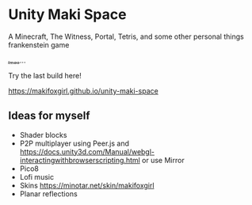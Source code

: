 # Unity Maki Space

A Minecraft, The Witness, Portal, Tetris, and some other personal things frankenstein game

*ₗₘₐₒ...*

Try the last build here!

https://makifoxgirl.github.io/unity-maki-space

## Ideas for myself

- Shader blocks
- P2P multiplayer using Peer.js and https://docs.unity3d.com/Manual/webgl-interactingwithbrowserscripting.html or use Mirror
- Pico8
- Lofi music
- Skins https://minotar.net/skin/makifoxgirl
- Planar reflections
